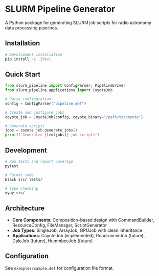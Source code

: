 # SLURM Pipeline Generator

A Python package for generating SLURM job scripts for radio astronomy data processing pipelines.

## Installation

```bash
# Development installation
pip install -e .[dev]
```

## Quick Start

```python
from slurm_pipeline import ConfigParser, PipelineDriver
from slurm_pipeline.applications import CoyoteJob

# Parse configuration
config = ConfigParser("pipeline.def")

# Create and configure jobs
coyote_job = CoyoteJob(config, coyote_binary="/path/to/coyote")

# Generate scripts
jobs = coyote_job.generate_jobs()
print(f"Generated {len(jobs)} job scripts")
```

## Development

```bash
# Run tests and report coverage
pytest

# Format code
black src/ tests/

# Type checking
mypy src/
```

## Architecture

- **Core Components**: Composition-based design with CommandBuilder, ResourceConfig, FileManager, ScriptGenerator
- **Job Types**: SingleJob, ArrayJob, GPUJob with clean inheritance
- **Applications**: CoyoteJob (implemented), RoadrunnerJob (future), DaleJob (future), HummbeeJob (future)

## Configuration

See `examples/sample.def` for configuration file format.
